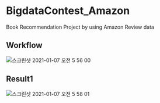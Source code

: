 # BigdataContest_Amazon
Book Recommendation Project by using Amazon Review data
## Workflow
![스크린샷 2021-01-07 오전 5 56 00](https://user-images.githubusercontent.com/49200119/103819092-1e215f80-50ad-11eb-8b17-a3d03157308a.png)

## Result1
![스크린샷 2021-01-07 오전 5 58 01](https://user-images.githubusercontent.com/49200119/103819234-604aa100-50ad-11eb-9e1a-8e8a998f8fb1.png)
